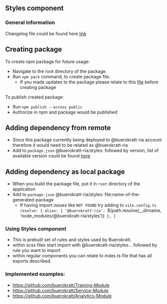 ## Styles component

### General information

Changelog file could be found here [link](CHANGELOG.md)

## Creating package

To create npm package for future usage:
* Navigate to the root directory of the package.
* Run `npm pack` command, to create package file.
  * If you made updates to the package please relate to this [file](MAKING_CHANGES.md) before creating package

To publish created package:
* Run `npm publish --access public`
* Authorize in npm and package would be published

## Adding dependency from remote
- Since this package currently being deployed to @buerokratt-ria account therefore it would need to be related as @buerokratt-ria
- Add to `package.json` @buerokratt-ria/styles: followed by version, list of available version could be found [here](CHANGELOG.md)

## Adding dependency as local package
- When you build the package file, put it in `root` directory of the application
- Add to `package.json` @buerokratt-ria/styles: file:name-of-the-generated-package
  - If having import issues like `NOT FOUND` try adding to `vite.config.ts` 
    `resolve: {
    alias: {
        '@buerokratt-ria': `${path.resolve(__dirname, 'node_modules/@buerokratt-ria/styles')}`
        },
    }`

### Using Styles component
* This is prebuilt set of rules and styles used by Buerokratt.
* within scss files start import with @buerokratt-ria/styles... followed by rule you want to import
* within regular components you can relate to index.ts file that has all exports described.

### Implemented examples:
* https://github.com/buerokratt/Training-Module
* https://github.com/buerokratt/Service-Module
* https://github.com/buerokratt/Analytics-Module
